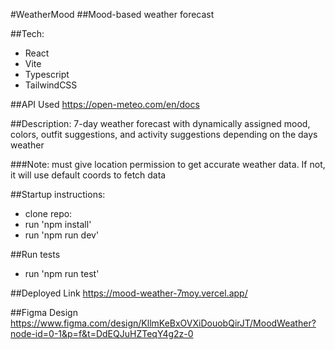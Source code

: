 #WeatherMood
##Mood-based weather forecast

##Tech:

- React
- Vite
- Typescript
- TailwindCSS

##API Used
https://open-meteo.com/en/docs

##Description:
7-day weather forecast with dynamically assigned mood, colors, outfit suggestions, and activity suggestions depending on the days weather

###Note: must give location permission to get accurate weather data. If not, it will use default coords to fetch data

##Startup instructions:

- clone repo:
- run 'npm install'
- run 'npm run dev'

##Run tests

- run 'npm run test'

##Deployed Link
https://mood-weather-7moy.vercel.app/

##Figma Design
https://www.figma.com/design/KllmKeBxOVXiDouobQirJT/MoodWeather?node-id=0-1&p=f&t=DdEQJuHZTeqY4g2z-0
